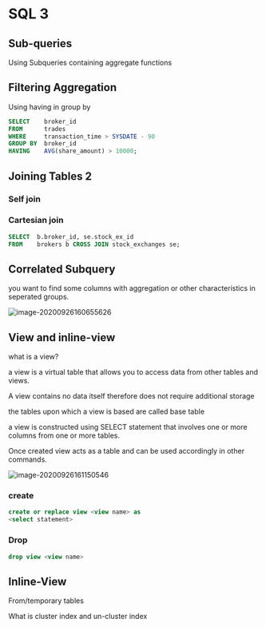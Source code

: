 # SQL 3

## Sub-queries

Using Subqueries containing aggregate functions

## Filtering Aggregation

Using having in group by

```sql
SELECT    broker_id
FROM      trades
WHERE     transaction_time > SYSDATE - 90
GROUP BY  broker_id
HAVING    AVG(share_amount) > 10000;

```

## Joining Tables 2

### Self join

### Cartesian join

```sql
SELECT 	b.broker_id, se.stock_ex_id
FROM   	brokers b CROSS JOIN stock_exchanges se;

```

## Correlated  Subquery

you want to find some columns with aggregation or other characteristics in seperated groups.

![image-20200926160655626](C:\Users\Administrator\AppData\Roaming\Typora\typora-user-images\image-20200926160655626.png)



## View and inline-view

what is a view?

a view is a virtual table that allows you to access data from other tables and views.

A view contains no data itself therefore does not require additional storage

the tables upon which a view is based are called base table

a view is constructed using SELECT statement that involves one or more columns from one or more tables.

Once created view acts as a table and can be used accordingly in other commands.

![image-20200926161150546](C:\Users\Administrator\AppData\Roaming\Typora\typora-user-images\image-20200926161150546.png)

### create

```sql
create or replace view <view name> as
<select statement>
```

### Drop

```sql
drop view <view name>
```



## Inline-View

From/temporary tables

What is cluster index and un-cluster index

